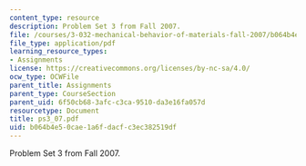 ```yaml
---
content_type: resource
description: Problem Set 3 from Fall 2007.
file: /courses/3-032-mechanical-behavior-of-materials-fall-2007/b064b4e50cae1a6fdacfc3ec382519df_ps3_07.pdf
file_type: application/pdf
learning_resource_types:
- Assignments
license: https://creativecommons.org/licenses/by-nc-sa/4.0/
ocw_type: OCWFile
parent_title: Assignments
parent_type: CourseSection
parent_uid: 6f50cb68-3afc-c3ca-9510-da3e16fa057d
resourcetype: Document
title: ps3_07.pdf
uid: b064b4e5-0cae-1a6f-dacf-c3ec382519df
---
```

Problem Set 3 from Fall 2007.